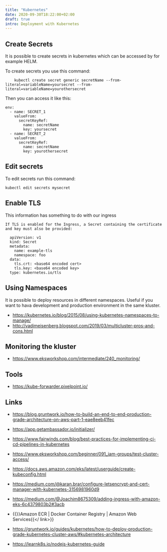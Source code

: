 ```yaml
---
title: "Kubernetes"
date: 2020-09-30T18:22:00+02:00
draft: true
intro: Deployment with Kubernetes
---
```


## Create Secrets
It is possible to create secrets in kubernetes which can be accessed by for example HELM.

To create secrets you use this command:
```
	kubectl create secret generic secretName --from-literal=variableName=yoursecret --from-literal=variableName=yourothersecret
```

Then you can access it like this:
```
env:
  - name: SECRET_1
    valueFrom:
      secretKeyRef:
        name: secretName
        key: yoursecret
  - name: SECRET_2
    valueFrom:
      secretKeyRef:
        name: secretName
        key: yourothersecret
```

## Edit secrets
To edit secrets run this command:
```
kubectl edit secrets mysecret
```

## Enable TLS
This information has something to do with our ingress
```
If TLS is enabled for the Ingress, a Secret containing the certificate and key must also be provided:

  apiVersion: v1
  kind: Secret
  metadata:
    name: example-tls
    namespace: foo
  data:
    tls.crt: <base64 encoded cert>
    tls.key: <base64 encoded key>
  type: kubernetes.io/tls
```

## Using Namespaces
It is possible to deploy resources in different namespaces. Useful if you want to hava development and production environment in the same kluster.

- https://kubernetes.io/blog/2015/08/using-kubernetes-namespaces-to-manage/
- http://vadimeisenberg.blogspot.com/2019/03/multicluster-pros-and-cons.html

## Monitoring the kluster
- https://www.eksworkshop.com/intermediate/240_monitoring/

## Tools
- https://kube-forwarder.pixelpoint.io/
## Links
- https://blog.gruntwork.io/how-to-build-an-end-to-end-production-grade-architecture-on-aws-part-1-eae8eeb41fec
- https://app.getambassador.io/initializer/
- https://www.fairwinds.com/blog/best-practices-for-implementing-ci-cd-pipelines-in-kubernetes
- https://www.eksworkshop.com/beginner/091_iam-groups/test-cluster-access/
- https://docs.aws.amazon.com/eks/latest/userguide/create-kubeconfig.html
- https://medium.com/@karan.brar/configure-letsencrypt-and-cert-manager-with-kubernetes-3156981960d9
- https://medium.com/@Joachim8675309/adding-ingress-with-amazon-eks-6c4379803b2#3acb
- {{<link url="https://aws.amazon.com/ecr/" title="Amazon ECR">}}Amazon ECR | Docker Container Registry | Amazon Web Services{{</ link>}}

- https://gruntwork.io/guides/kubernetes/how-to-deploy-production-grade-kubernetes-cluster-aws/#kubernetes-architecture
- https://learnk8s.io/nodejs-kubernetes-guide